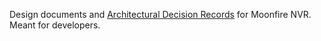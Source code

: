 Design documents and [Architectural Decision Records](https://adr.github.io/)
for Moonfire NVR. Meant for developers.
